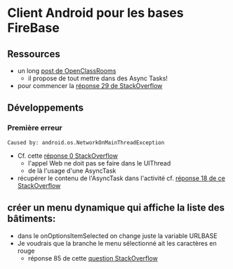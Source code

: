 # Client Android pour les bases FireBase

## Ressources

* un long [post de OpenClassRooms](https://openclassrooms.com/fr/courses/4428411-developpez-des-applications-android-connectees/4433916-lisez-des-objets-json-depuis-une-requete-http)
  * il propose de tout mettre dans des Async Tasks!
* pour commencer la [réponse 29 de StackOverflow](https://stackoverflow.com/questions/34691175/how-to-send-httprequest-and-get-json-response-in-android)

## Développements

###  Première erreur
```
Caused by: android.os.NetworkOnMainThreadException
```
* Cf. cette [réponse 0 StackOverflow](https://stackoverflow.com/questions/33321280/android-post-request-error-using-httpurlconnection)
  * l'appel Web ne doit pas se faire dans le UIThread
  * de là l'usage d'une AsyncTask
* récupérer le contenu de l'AsyncTask dans l'activité cf. [réponse 18 de ce StackOverflow](https://stackoverflow.com/questions/12575068/how-to-get-the-result-of-onpostexecute-to-main-activity-because-asynctask-is-a)

## créer un menu dynamique qui affiche la liste des bâtiments:

* dans le onOptionsItemSelected on change juste la variable URLBASE
* Je voudrais que la branche le menu sélectionné ait les caractères en rouge
  * réponse 85 de cette [question StackOverflow](https://stackoverflow.com/questions/3519277/how-to-change-the-text-color-of-menu-item-in-android)
